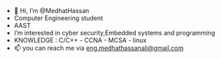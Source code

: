 - 👋 Hi, I’m @MedhatHassan
- Computer Engineering student 
- AAST 
- I’m interested in cyber security,Embedded systems and programming 
- KNOWLEDGE : C/C++ - CCNA - MCSA - linux
- 📫 you can reach me  via eng.medhathassanali@gmail.com
